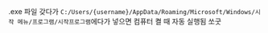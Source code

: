 .exe 파일 갖다가 `C:/Users/{username}/AppData/Roaming/Microsoft/Windows/시작 메뉴/프로그램/시작프로그램`에다가 넣으면 컴퓨터 켤 때 자동 실행됨 쏘굿
